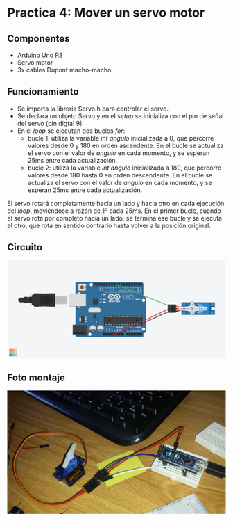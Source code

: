 # Practica 4: Mover un servo motor

## Componentes

* Arduino Uno R3
* Servo motor
* 3x cables Dupont macho-macho

## Funcionamiento

* Se importa la librería Servo.h para controlar el servo.
* Se declara un objeto Servo y en el _setup_ se inicializa con el pin de señal del servo (pin digtal 9).
* En el _loop_ se ejecutan dos bucles _for_:
	- bucle 1: utiliza la variable _int angulo_ inicializada a 0, que percorre valores desde 0 y 180 en orden ascendente. En el bucle se actualiza el servo con el valor de _angulo_ en cada momento, y se esperan 25ms entre cada actualización.
	- bucle 2: utiliza la variable _int angulo_ inicializada a 180, que percorre valores desde 180 hasta 0 en orden descendente. En el bucle se actualiza el servo con el valor de _angulo_ en cada momento, y se esperan 25ms entre cada actualización.

El servo rotará completamente hacia un lado y hacia otro en cada ejecución del _loop_, moviéndose a razón de 1º cada 25ms. En el primer bucle, cuando el servo rota por completo hacia un lado, se termina ese bucle y se ejecuta el otro, que rota en sentido contrario hasta volver a la posición original.

## Circuito

![esquema tinkercad](pr4.png)

## Foto montaje

![foto](fotoP4.jpg)
